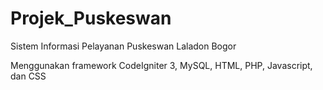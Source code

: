 # Projek_Puskeswan
Sistem Informasi Pelayanan Puskeswan Laladon Bogor

Menggunakan framework CodeIgniter 3, MySQL, HTML, PHP, Javascript, dan CSS
